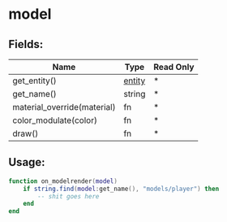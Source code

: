 # model

## Fields:

| Name                        | Type                | Read Only |
| --------------------------- | ------------------- | --------- |
| get_entity()                | [entity](entity.md) | \*        |
| get_name()                  | string              | \*        |
| material_override(material) | fn                  | \*        |
| color_modulate(color)       | fn                  | \*        |
| draw()                      | fn                  | \*        |

## Usage:

```lua
function on_modelrender(model)
    if string.find(model:get_name(), "models/player") then
        -- shit goes here
    end
end
```
